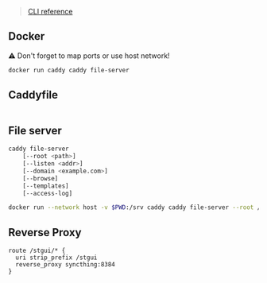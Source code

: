 
> [CLI reference](https://caddyserver.com/docs/command-line)

## Docker

⚠ Don't forget to map ports or use host network!

```sh
docker run caddy caddy file-server
```

## Caddyfile

```Caddyfile

```

## File server

```sh
caddy file-server
	[--root <path>]
	[--listen <addr>]
	[--domain <example.com>]
	[--browse]
	[--templates]
	[--access-log]

docker run --network host -v $PWD:/srv caddy caddy file-server --root /srv --listen localhost:2333 -browse
```

## Reverse Proxy

```
route /stgui/* {
  uri strip_prefix /stgui
  reverse_proxy syncthing:8384
}
```
